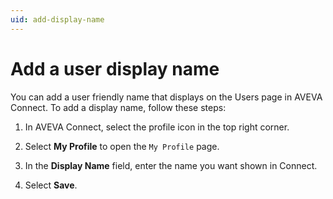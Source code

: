 ```yaml
---
uid: add-display-name
---
```


# Add a user display name

You can add a user friendly name that displays on the Users page in AVEVA Connect. To add a display name, follow these steps:

1. In AVEVA Connect, select the profile icon in the top right corner.
 
1. Select **My Profile** to open the `My Profile` page.

 
1. In the **Display Name** field, enter the name you want shown in Connect.

1. Select **Save**.  
 